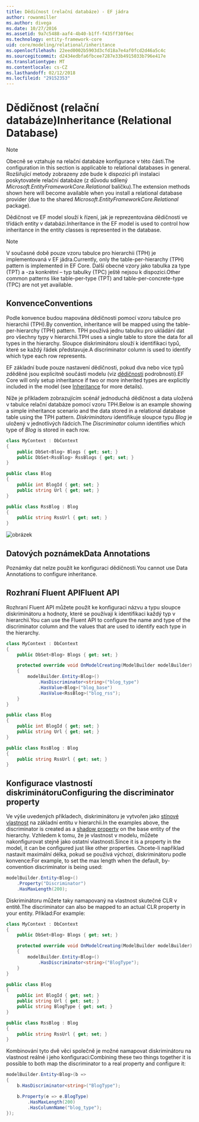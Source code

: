```yaml
---
title: Dědičnost (relační databáze) - EF jádra
author: rowanmiller
ms.author: divega
ms.date: 10/27/2016
ms.assetid: 9a7c5488-aaf4-4b40-b1ff-f435ff30f6ec
ms.technology: entity-framework-core
uid: core/modeling/relational/inheritance
ms.openlocfilehash: 22eed0002b5903d3cfd18a7e4af0fcd2d46a5c4c
ms.sourcegitcommit: d2434edbfa6fbcee7287e33b4915033b796e417e
ms.translationtype: MT
ms.contentlocale: cs-CZ
ms.lasthandoff: 02/12/2018
ms.locfileid: "29152353"
---
```

# <a name="inheritance-relational-database"></a><span data-ttu-id="3ea93-102">Dědičnost (relační databáze)</span><span class="sxs-lookup"><span data-stu-id="3ea93-102">Inheritance (Relational Database)</span></span>

> [!NOTE]  
> <span data-ttu-id="3ea93-103">Obecně se vztahuje na relační databáze konfigurace v této části.</span><span class="sxs-lookup"><span data-stu-id="3ea93-103">The configuration in this section is applicable to relational databases in general.</span></span> <span data-ttu-id="3ea93-104">Rozšiřující metody zobrazeny zde bude k dispozici při instalaci poskytovatele relační databáze (z důvodu sdílený *Microsoft.EntityFrameworkCore.Relational* balíčku).</span><span class="sxs-lookup"><span data-stu-id="3ea93-104">The extension methods shown here will become available when you install a relational database provider (due to the shared *Microsoft.EntityFrameworkCore.Relational* package).</span></span>

<span data-ttu-id="3ea93-105">Dědičnost ve EF model slouží k řízení, jak je reprezentována dědičnosti ve třídách entity v databázi.</span><span class="sxs-lookup"><span data-stu-id="3ea93-105">Inheritance in the EF model is used to control how inheritance in the entity classes is represented in the database.</span></span>

> [!NOTE]  
> <span data-ttu-id="3ea93-106">V současné době pouze vzoru tabulce pro hierarchii (TPH) je implementovaná v EF jádra.</span><span class="sxs-lookup"><span data-stu-id="3ea93-106">Currently, only the table-per-hierarchy (TPH) pattern is implemented in EF Core.</span></span> <span data-ttu-id="3ea93-107">Další obecné vzory jako tabulka za type (TPT) a -za konkrétní – typ tabulky (TPC) ještě nejsou k dispozici.</span><span class="sxs-lookup"><span data-stu-id="3ea93-107">Other common patterns like table-per-type (TPT) and table-per-concrete-type (TPC) are not yet available.</span></span>

## <a name="conventions"></a><span data-ttu-id="3ea93-108">Konvence</span><span class="sxs-lookup"><span data-stu-id="3ea93-108">Conventions</span></span>

<span data-ttu-id="3ea93-109">Podle konvence budou mapována dědičnosti pomocí vzoru tabulce pro hierarchii (TPH).</span><span class="sxs-lookup"><span data-stu-id="3ea93-109">By convention, inheritance will be mapped using the table-per-hierarchy (TPH) pattern.</span></span> <span data-ttu-id="3ea93-110">TPH používá jednu tabulku pro ukládání dat pro všechny typy v hierarchii.</span><span class="sxs-lookup"><span data-stu-id="3ea93-110">TPH uses a single table to store the data for all types in the hierarchy.</span></span> <span data-ttu-id="3ea93-111">Sloupce diskriminátoru slouží k identifikaci typů, které se každý řádek představuje.</span><span class="sxs-lookup"><span data-stu-id="3ea93-111">A discriminator column is used to identify which type each row represents.</span></span>

<span data-ttu-id="3ea93-112">EF základní bude pouze nastavení dědičnosti, pokud dva nebo více typů zděděné jsou explicitně součástí modelu (viz [dědičnosti](../inheritance.md) podrobnosti).</span><span class="sxs-lookup"><span data-stu-id="3ea93-112">EF Core will only setup inheritance if two or more inherited types are explicitly included in the model (see [Inheritance](../inheritance.md) for more details).</span></span>

<span data-ttu-id="3ea93-113">Níže je příkladem zobrazujícím scénář jednoduchá dědičnost a data uložená v tabulce relační databáze pomocí vzoru TPH.</span><span class="sxs-lookup"><span data-stu-id="3ea93-113">Below is an example showing a simple inheritance scenario and the data stored in a relational database table using the TPH pattern.</span></span> <span data-ttu-id="3ea93-114">*Diskriminátoru* identifikuje sloupce typu *Blog* je uložený v jednotlivých řádcích.</span><span class="sxs-lookup"><span data-stu-id="3ea93-114">The *Discriminator* column identifies which type of *Blog* is stored in each row.</span></span>

<!-- [!code-csharp[Main](samples/core/relational/Modeling/Conventions/Samples/InheritanceDbSets.cs)] -->
``` csharp
class MyContext : DbContext
{
    public DbSet<Blog> Blogs { get; set; }
    public DbSet<RssBlog> RssBlogs { get; set; }
}

public class Blog
{
    public int BlogId { get; set; }
    public string Url { get; set; }
}

public class RssBlog : Blog
{
    public string RssUrl { get; set; }
}
```

![obrázek](_static/inheritance-tph-data.png)

## <a name="data-annotations"></a><span data-ttu-id="3ea93-116">Datových poznámek</span><span class="sxs-lookup"><span data-stu-id="3ea93-116">Data Annotations</span></span>

<span data-ttu-id="3ea93-117">Poznámky dat nelze použít ke konfiguraci dědičnosti.</span><span class="sxs-lookup"><span data-stu-id="3ea93-117">You cannot use Data Annotations to configure inheritance.</span></span>

## <a name="fluent-api"></a><span data-ttu-id="3ea93-118">Rozhraní Fluent API</span><span class="sxs-lookup"><span data-stu-id="3ea93-118">Fluent API</span></span>

<span data-ttu-id="3ea93-119">Rozhraní Fluent API můžete použít ke konfiguraci názvu a typu sloupce diskriminátoru a hodnoty, které se používají k identifikaci každý typ v hierarchii.</span><span class="sxs-lookup"><span data-stu-id="3ea93-119">You can use the Fluent API to configure the name and type of the discriminator column and the values that are used to identify each type in the hierarchy.</span></span>

<!-- [!code-csharp[Main](samples/core/relational/Modeling/FluentAPI/Samples/InheritanceTPHDiscriminator.cs?highlight=7,8,9,10)] -->
``` csharp
class MyContext : DbContext
{
    public DbSet<Blog> Blogs { get; set; }

    protected override void OnModelCreating(ModelBuilder modelBuilder)
    {
        modelBuilder.Entity<Blog>()
            .HasDiscriminator<string>("blog_type")
            .HasValue<Blog>("blog_base")
            .HasValue<RssBlog>("blog_rss");
    }
}

public class Blog
{
    public int BlogId { get; set; }
    public string Url { get; set; }
}

public class RssBlog : Blog
{
    public string RssUrl { get; set; }
}
```

## <a name="configuring-the-discriminator-property"></a><span data-ttu-id="3ea93-120">Konfigurace vlastností diskriminátoru</span><span class="sxs-lookup"><span data-stu-id="3ea93-120">Configuring the discriminator property</span></span>

<span data-ttu-id="3ea93-121">Ve výše uvedených příkladech, diskriminátoru je vytvořen jako [stínové vlastnost](xref:core/modeling/shadow-properties) na základní entitu v hierarchii.</span><span class="sxs-lookup"><span data-stu-id="3ea93-121">In the examples above, the discriminator is created as a [shadow property](xref:core/modeling/shadow-properties) on the base entity of the hierarchy.</span></span> <span data-ttu-id="3ea93-122">Vzhledem k tomu, že je vlastnost v modelu, můžete nakonfigurovat stejně jako ostatní vlastnosti.</span><span class="sxs-lookup"><span data-stu-id="3ea93-122">Since it is a property in the model, it can be configured just like other properties.</span></span> <span data-ttu-id="3ea93-123">Chcete-li například nastavit maximální délka, pokud se používá výchozí, diskriminátoru podle konvence:</span><span class="sxs-lookup"><span data-stu-id="3ea93-123">For example, to set the max length when the default, by-convention discriminator is being used:</span></span>

```C#
modelBuilder.Entity<Blog>()
    .Property("Discriminator")
    .HasMaxLength(200);
```

<span data-ttu-id="3ea93-124">Diskriminátoru můžete taky namapovaný na vlastnost skutečné CLR v entitě.</span><span class="sxs-lookup"><span data-stu-id="3ea93-124">The discriminator can also be mapped to an actual CLR property in your entity.</span></span> <span data-ttu-id="3ea93-125">Příklad:</span><span class="sxs-lookup"><span data-stu-id="3ea93-125">For example:</span></span>
```C#
class MyContext : DbContext
{
    public DbSet<Blog> Blogs { get; set; }

    protected override void OnModelCreating(ModelBuilder modelBuilder)
    {
        modelBuilder.Entity<Blog>()
            .HasDiscriminator<string>("BlogType");
    }
}

public class Blog
{
    public int BlogId { get; set; }
    public string Url { get; set; }
    public string BlogType { get; set; }
}

public class RssBlog : Blog
{
    public string RssUrl { get; set; }
}
```

<span data-ttu-id="3ea93-126">Kombinování tyto dvě věci společně je možné namapovat diskriminátoru na vlastnost reálné i jeho konfiguraci:</span><span class="sxs-lookup"><span data-stu-id="3ea93-126">Combining these two things together it is possible to both map the discriminator to a real property and configure it:</span></span>
```C#
modelBuilder.Entity<Blog>(b =>
{
    b.HasDiscriminator<string>("BlogType");

    b.Property(e => e.BlogType)
        .HasMaxLength(200)
        .HasColumnName("blog_type");
});
```
